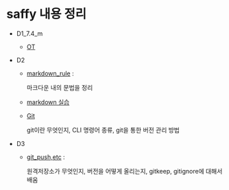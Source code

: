 # saffy 내용 정리

- D1_7.4_m

  - [OT](./D1_OT/OT.md)

- D2
  - [markdown_rule](./D2_markdown/markdown_rule.md) :

    마크다운 내의 문법을 정리

  - [markdown 실습](./D2_markdown/markdown_practice_0705.md)

  - [Git](./D2_markdown/Git.md)

    git이란 무엇인지, CLI 명령어 종류, git을 통한 버전 관리 방법

- D3
  - [git_push,etc](./D3/D3_git_push,ignore,keep.md) : 

    원격저장소가 무엇인지, 버전을 어떻게 올리는지, gitkeep, gitignore에 대해서 배움

    